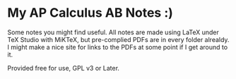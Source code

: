 # My AP Calculus AB Notes :)
Some notes you might find useful. 
All notes are made using LaTeX under TeX Studio with MiKTeX, but pre-complied PDFs are in every folder alrealdy.
I might make a nice site for links to the PDFs at some point if I get around to it.


Provided free for use, GPL v3 or Later.
